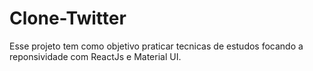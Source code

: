 # Clone-Twitter
Esse projeto tem como objetivo praticar tecnicas de estudos focando a reponsividade com ReactJs e Material UI. 
